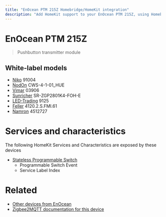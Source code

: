 ```yaml
---
title: "EnOcean PTM 215Z Homebridge/HomeKit integration"
description: "Add HomeKit support to your EnOcean PTM 215Z, using Homebridge, Zigbee2MQTT and homebridge-z2m."
---
```

<!---
This file has been GENERATED using src/docgen/docgen.ts
DO NOT EDIT THIS FILE MANUALLY!
-->
# EnOcean PTM 215Z
> Pushbutton transmitter module


## White-label models
* [Niko](../index.md#niko) 91004
* [NodOn](../index.md#nodon) CWS-4-1-01_HUE
* [Vimar](../index.md#vimar) 03906
* [Sunricher](../index.md#sunricher) SR-ZGP2801K4-FOH-E
* [LED-Trading](../index.md#led-trading) 9125
* [Feller](../index.md#feller) 4120.2.S.FMI.61
* [Namron](../index.md#namron) 4512727

# Services and characteristics
The following HomeKit Services and Characteristics are exposed by
these devices

* [Stateless Programmable Switch](../../action.md)
  * Programmable Switch Event
  * Service Label Index


# Related
* [Other devices from EnOcean](../index.md#enocean)
* [Zigbee2MQTT documentation for this device](https://www.zigbee2mqtt.io/devices/PTM_215Z.html)